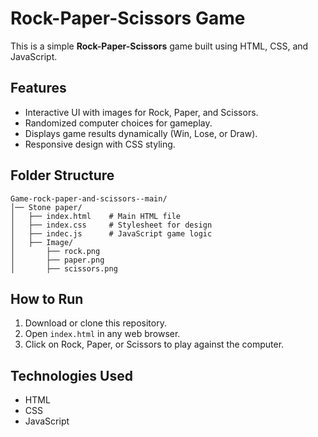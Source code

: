# Rock-Paper-Scissors Game

This is a simple **Rock-Paper-Scissors** game built using HTML, CSS, and JavaScript.

## Features
- Interactive UI with images for Rock, Paper, and Scissors.
- Randomized computer choices for gameplay.
- Displays game results dynamically (Win, Lose, or Draw).
- Responsive design with CSS styling.

## Folder Structure
```
Game-rock-paper-and-scissors--main/
│── Stone paper/
│   ├── index.html    # Main HTML file
│   ├── index.css     # Stylesheet for design
│   ├── indec.js      # JavaScript game logic
│   ├── Image/
│       ├── rock.png
│       ├── paper.png
│       ├── scissors.png
```

## How to Run
1. Download or clone this repository.
2. Open `index.html` in any web browser.
3. Click on Rock, Paper, or Scissors to play against the computer.

## Technologies Used
- HTML
- CSS
- JavaScript



